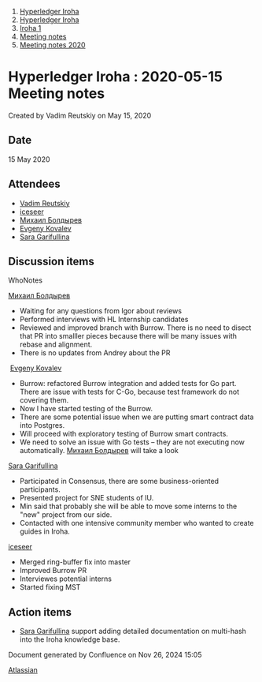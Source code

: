 1. [Hyperledger Iroha](index.html)
2. [Hyperledger Iroha](Hyperledger-Iroha_20873224.html)
3. [Iroha 1](Iroha-1_21015959.html)
4. [Meeting notes](Meeting-notes_21016018.html)
5. [Meeting notes 2020](Meeting-notes-2020_21016022.html)

# Hyperledger Iroha : 2020-05-15 Meeting notes

Created by Vadim Reutskiy on May 15, 2020

## Date

15 May 2020

## Attendees

- [Vadim Reutskiy](https://lf-hyperledger.atlassian.net/wiki/people/5b8d04b72786fb2bf79a7405?ref=confluence)
- [iceseer](https://lf-hyperledger.atlassian.net/wiki/people/557058:4990bcb6-a037-4038-8a49-fdcc925bfb4f?ref=confluence)
- [Михаил Болдырев](https://lf-hyperledger.atlassian.net/wiki/people/557058:584193b8-9303-4b5a-8cb3-8153294c8cc2?ref=confluence)
- [Evgeny Kovalev](https://lf-hyperledger.atlassian.net/wiki/people/712020:594f9075-4294-4635-bee5-2184c91eb7b6?ref=confluence)
- [Sara Garifullina](https://lf-hyperledger.atlassian.net/wiki/people/5b6c115b2c9bd83c03707f95?ref=confluence)

## Discussion items

WhoNotes

[Михаил Болдырев](https://lf-hyperledger.atlassian.net/wiki/people/557058:584193b8-9303-4b5a-8cb3-8153294c8cc2?ref=confluence)

- Waiting for any questions from Igor about reviews
- Performed interviews with HL Internship candidates
- Reviewed and improved branch with Burrow. There is no need to disect that PR into smalller pieces because there will be many issues with rebase and alignment.
- There is no updates from Andrey about the PR

 [Evgeny Kovalev](https://lf-hyperledger.atlassian.net/wiki/people/712020:594f9075-4294-4635-bee5-2184c91eb7b6?ref=confluence)

- Burrow: refactored Burrow integration and added tests for Go part. There are issue with tests for C-Go, because test framework do not covering them.
- Now I have started testing of the Burrow.
- There are some potential issue when we are putting smart contract data into Postgres.
- Will proceed with exploratory testing of Burrow smart contracts.
- We need to solve an issue with Go tests – they are not executing now automatically. [Михаил Болдырев](https://lf-hyperledger.atlassian.net/wiki/people/557058:584193b8-9303-4b5a-8cb3-8153294c8cc2?ref=confluence) will take a look

[Sara Garifullina](https://lf-hyperledger.atlassian.net/wiki/people/5b6c115b2c9bd83c03707f95?ref=confluence)

- Participated in Consensus, there are some business-oriented participants.
- Presented project for SNE students of IU.
- Min said that probably she will be able to move some interns to the "new" project from our side.
- Contacted with one intensive community member who wanted to create guides in Iroha.

[iceseer](https://lf-hyperledger.atlassian.net/wiki/people/557058:4990bcb6-a037-4038-8a49-fdcc925bfb4f?ref=confluence)

- Merged ring-buffer fix into master
- Improved Burrow PR
- Interviewes potential interns
- Started fixing MST

## Action items

- [Sara Garifullina](https://lf-hyperledger.atlassian.net/wiki/people/5b6c115b2c9bd83c03707f95?ref=confluence) support adding detailed documentation on multi-hash into the Iroha knowledge base.

Document generated by Confluence on Nov 26, 2024 15:05

[Atlassian](http://www.atlassian.com/)
